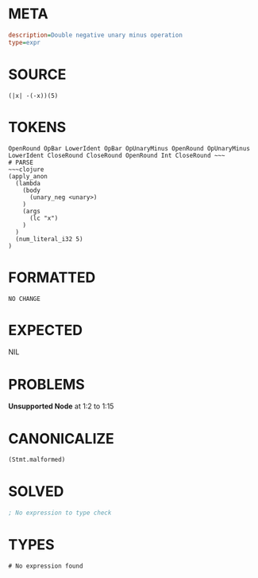 # META
~~~ini
description=Double negative unary minus operation
type=expr
~~~
# SOURCE
~~~roc
(|x| -(-x))(5)
~~~
# TOKENS
~~~text
OpenRound OpBar LowerIdent OpBar OpUnaryMinus OpenRound OpUnaryMinus LowerIdent CloseRound CloseRound OpenRound Int CloseRound ~~~
# PARSE
~~~clojure
(apply_anon
  (lambda
    (body
      (unary_neg <unary>)
    )
    (args
      (lc "x")
    )
  )
  (num_literal_i32 5)
)
~~~
# FORMATTED
~~~roc
NO CHANGE
~~~
# EXPECTED
NIL
# PROBLEMS
**Unsupported Node**
at 1:2 to 1:15

# CANONICALIZE
~~~clojure
(Stmt.malformed)
~~~
# SOLVED
~~~clojure
; No expression to type check
~~~
# TYPES
~~~roc
# No expression found
~~~
